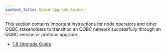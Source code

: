 ```yaml
---
content_title: Qqbcd Upgrade Guides
---
```


This section contains important instructions for node operators and other QQBC stakeholders to transition an QQBC network successfully through an QQBC version or protocol upgrade.

* [1.8 Upgrade Guide](1.8-upgrade-guide.md)

